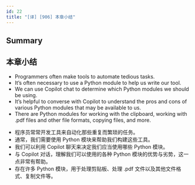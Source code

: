 ```yaml
---
id: 22
title: "[译] [906] 本章小结"
---
```



## Summary
## 本章小结

* Programmers often make tools to automate tedious tasks.
* It’s often necessary to use a Python module to help us write our tool.
* We can use Copilot chat to determine which Python modules we should be using.
* It’s helpful to converse with Copilot to understand the pros and cons of various Python modules that may be available to us.
* There are Python modules for working with the clipboard, working with .pdf files and other file formats, copying files, and more.

<!-- -->

* 程序员常常开发工具来自动化那些重复而繁琐的任务。
* 通常，我们需要使用 Python 模块来帮助我们构建这些工具。
* 我们可以利用 Copilot 聊天来决定我们应当使用哪些 Python 模块。
* 与 Copilot 对话，理解我们可以使用的各种 Python 模块的优势与劣势，这一点非常有帮助。
* 存在许多 Python 模块，用于处理剪贴板、处理 .pdf 文件以及其他文件格式、复制文件等。
